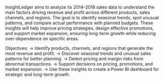 InsightLedger aims to analyze its 2014–2018 sales data to understand the main factors driving revenue and profit across different products, sales channels, and regions. The goal is to identify seasonal trends, spot unusual patterns, and compare actual performance with planned budgets. These insights will help improve pricing strategies, design effective promotions, and support market expansion, ensuring long-term growth while reducing over-dependence on specific areas.

Objectives: 
-> Identify products, channels, and regions that generate the most revenue and profit.
-> Discover seasonal trends and unusual sales patterns for better planning.
-> Detect pricing and margin risks from abnormal transactions.
-> Support decisions on pricing, promotions, and market expansion.
-> Use these insights to create a Power BI dashboard for strategic and long-term growth.
